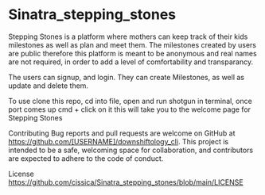 
# Sinatra_stepping_stones
Stepping Stones is a platform where mothers can keep track of their kids milestones as well as plan and meet them. The milestones created by users are public therefore this platform is meant to be anonymous and real names are not required, in order to add a level of comfortability and transparancy. 

The users can signup, and login. 
They can create Milestones, as well as update and delete them. 

To use clone this repo,
cd into file,
open and run shotgun in terminal,
once port comes up cmd + click on it 
this will take you to the welcome page for Stepping Stones  

Contributing
Bug reports and pull requests are welcome on GitHub at https://github.com/[USERNAME]/downshiftology_cli. This project is intended to be a safe, welcoming space for collaboration, and contributors are expected to adhere to the code of conduct.

License
https://github.com/cissica/Sinatra_stepping_stones/blob/main/LICENSE
